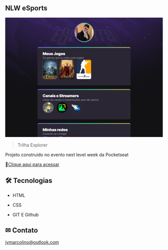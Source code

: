 ## NLW eSports 

![preview](./.github/preview.png)

>Trilha Explorer

Projeto construido no evento next level week da Pocketseat

🔗[Clique aqui para acessar](https://jvictor08.github.io/nlw-esports-explorer/)

## 🛠 Tecnologias 

* HTML

* CSS 

* GIT E Github

## ✉ Contato 

jvmarcolino@outlook.com